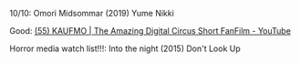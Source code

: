
10/10:
Omori
Midsommar (2019)
Yume Nikki


Good:
[(55) KAUFMO | The Amazing Digital Circus Short FanFilm - YouTube](https://www.youtube.com/watch?v=MbehSkrghQw&ab_channel=Bonxy)


Horror media watch list!!!:
Into the night (2015)
Don't Look Up

